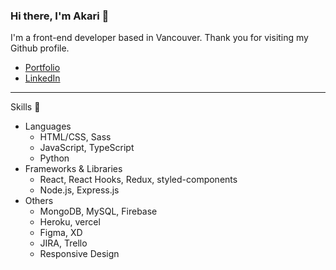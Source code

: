 ### Hi there, I'm Akari 👋

I'm a front-end developer based in Vancouver. Thank you for visiting my Github profile.

* [Portfolio](https://akaritsutsui.com/)
* [LinkedIn](https://www.linkedin.com/in/akari-tsutsui/)
---

Skills :seedling:

* Languages
  * HTML/CSS, Sass
  * JavaScript, TypeScript
  * Python
* Frameworks & Libraries
  * React, React Hooks, Redux, styled-components
  * Node.js, Express.js
* Others
  * MongoDB, MySQL, Firebase
  * Heroku, vercel
  * Figma, XD
  * JIRA, Trello
  * Responsive Design




<!--
**akaaariii/akaaariii** is a ✨ _special_ ✨ repository because its `README.md` (this file) appears on your GitHub profile.

Here are some ideas to get you started:

- 🔭 I’m currently working on ...
- 🌱 I’m currently learning ...
- 👯 I’m looking to collaborate on ...
- 🤔 I’m looking for help with ...
- 💬 Ask me about ...
- 📫 How to reach me: ...
- 😄 Pronouns: ...
- ⚡ Fun fact: ...
-->
